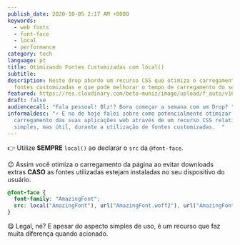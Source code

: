 ```yaml
---
publish_date: 2020-10-05 2:17 AM +0000
keywords:
  - web fonts
  - font-face
  - local
  - performance
category: tech
language: pt
title: Otimizando Fontes Customizadas com local()
subtitle:
description: Neste drop abordo um recurso CSS que otimiza o carregamento de
  fontes customizadas e que pode melhorar o tempo de carregamento do seu site.
featured: https://res.cloudinary.com/beto-muniz/image/upload/f_auto/v1601775573/Titulo_Image_Site_qeaehv.jpg
draft: false
audiencecall: "Fala pessoal! Blz!? Bora começar a semana com um Drop? "
informaldesc: "⚡️ E no de hoje falei sobre como potencialmente otimizar o
  carregamento das suas aplicações web através de um recurso CSS relativamente
  simples, mas útil, durante a utilização de fontes customizadas.  "
---
```


👉 Utilize **SEMPRE** `local()` ao declarar o `src` da `@font-face`.

😉 Assim você otimiza o carregamento da página ao evitar downloads extras **CASO** as fontes utilizadas estejam instaladas no seu dispositivo do usuário.

```css
@font-face {
  font-family: "AmazingFont";
  src: local("AmazingFont"), url("AmazingFont.woff2"), url("AmazingFont.woff");
}
```

😋 Legal, né? E apesar do aspecto simples de uso, é um recurso que faz muita diferença quando acionado.
